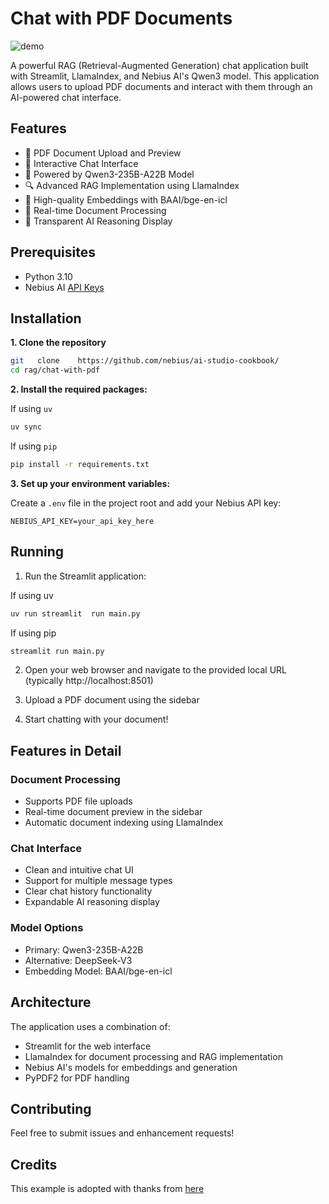 # Chat with PDF Documents

![demo](./assets/demo.gif)

A powerful RAG (Retrieval-Augmented Generation) chat application built with Streamlit, LlamaIndex, and Nebius AI's Qwen3 model. This application allows users to upload PDF documents and interact with them through an AI-powered chat interface.


## Features

- 📄 PDF Document Upload and Preview
- 💬 Interactive Chat Interface
- 🤖 Powered by Qwen3-235B-A22B Model
- 🔍 Advanced RAG Implementation using LlamaIndex
- 🎯 High-quality Embeddings with BAAI/bge-en-icl
- 🔄 Real-time Document Processing
- 💭 Transparent AI Reasoning Display

## Prerequisites

- Python 3.10
- Nebius AI [API Keys](https://studio.nebius.com/?modals=create-api-key)

## Installation

**1. Clone the repository**

```bash
git   clone    https://github.com/nebius/ai-studio-cookbook/
cd rag/chat-with-pdf
```

**2. Install the required packages:**

If using `uv`

```bash
uv sync
```

If using `pip`

```bash
pip install -r requirements.txt
```

**3. Set up your environment variables:**
   
Create a `.env` file in the project root and add your Nebius API key:

```text
NEBIUS_API_KEY=your_api_key_here
```

## Running

1. Run the Streamlit application:

If using uv

```bash
uv run streamlit  run main.py
```

If using pip

```bash
streamlit run main.py
```

2. Open your web browser and navigate to the provided local URL (typically http://localhost:8501)

3. Upload a PDF document using the sidebar

4. Start chatting with your document!

## Features in Detail

### Document Processing

- Supports PDF file uploads
- Real-time document preview in the sidebar
- Automatic document indexing using LlamaIndex

### Chat Interface

- Clean and intuitive chat UI
- Support for multiple message types
- Clear chat history functionality
- Expandable AI reasoning display

### Model Options

- Primary: Qwen3-235B-A22B
- Alternative: DeepSeek-V3
- Embedding Model: BAAI/bge-en-icl

## Architecture

The application uses a combination of:

- Streamlit for the web interface
- LlamaIndex for document processing and RAG implementation
- Nebius AI's models for embeddings and generation
- PyPDF2 for PDF handling

## Contributing

Feel free to submit issues and enhancement requests!

## Credits

This example is adopted with thanks from [here](https://github.com/Arindam200/awesome-ai-apps/tree/main/rag_apps/qwen3_rag)